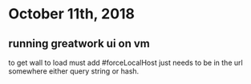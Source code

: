 # October 11th, 2018

## running greatwork ui on vm

to get wall to load must add #forceLocalHost just needs to be in the url somewhere either query string or hash.
